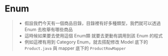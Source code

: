 # Enum
> * 假設我們今天有一個商品目錄，目錄裡有好多種類型，我們就可以透過 Enum 去枚舉有哪些商品
> * 這時候如果要去使用這個 Enum類 就要去更動有調用到該 Enum 的程式
> *  例如這裡有用到 Category Enum，就去搭配修改 Model 底下的 ```Product.java``` 與 mapper 底下的 ```ProductRowMapper```

